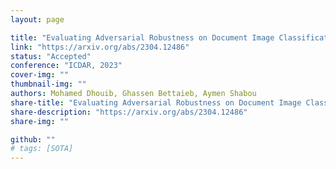 ```yaml
---
layout: page

title: "Evaluating Adversarial Robustness on Document Image Classification"
link: "https://arxiv.org/abs/2304.12486"
status: "Accepted"
conference: "ICDAR, 2023"
cover-img: ""
thumbnail-img: ""
authors: Mohamed Dhouib, Ghassen Bettaieb, Aymen Shabou
share-title: "Evaluating Adversarial Robustness on Document Image Classification"
share-description: "https://arxiv.org/abs/2304.12486"
share-img: ""

github: ""
# tags: [SOTA]
---
```

